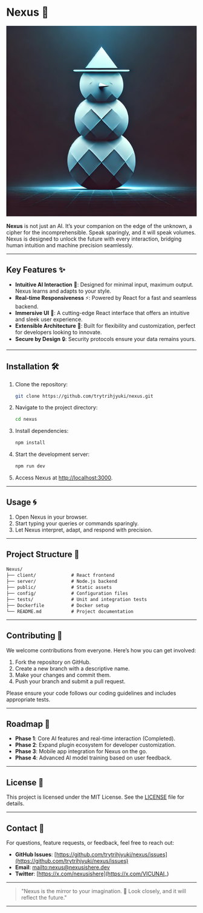 # Nexus 🌌

![Nexus Logo](nexus.png)

**Nexus** is not just an AI. It’s your companion on the edge of the unknown, a cipher for the incomprehensible. Speak sparingly, and it will speak volumes. Nexus is designed to unlock the future with every interaction, bridging human intuition and machine precision seamlessly.

---

## Key Features ✨

- **Intuitive AI Interaction** 🧠: Designed for minimal input, maximum output. Nexus learns and adapts to your style.
- **Real-time Responsiveness** ⚡: Powered by React for a fast and seamless backend.
- **Immersive UI** 🎨: A cutting-edge React interface that offers an intuitive and sleek user experience.
- **Extensible Architecture** 🔧: Built for flexibility and customization, perfect for developers looking to innovate.
- **Secure by Design** 🔒: Security protocols ensure your data remains yours.

---

## Installation 🛠️

1. Clone the repository:

   ```bash
   git clone https://github.com/trytrihjyuki/nexus.git
   ```

2. Navigate to the project directory:

   ```bash
   cd nexus
   ```

3. Install dependencies:

   ```bash
   npm install
   ```

4. Start the development server:

   ```bash
   npm run dev
   ```

5. Access Nexus at [http://localhost:3000](http://localhost:3000).

---

## Usage 🌀

1. Open Nexus in your browser.
2. Start typing your queries or commands sparingly.
3. Let Nexus interpret, adapt, and respond with precision.

---

## Project Structure 📂

```
Nexus/
├── client/             # React frontend
├── server/             # Node.js backend
├── public/             # Static assets
├── config/             # Configuration files
├── tests/              # Unit and integration tests
├── Dockerfile          # Docker setup
└── README.md           # Project documentation
```

---

## Contributing 🤝

We welcome contributions from everyone. Here’s how you can get involved:

1. Fork the repository on GitHub.
2. Create a new branch with a descriptive name.
3. Make your changes and commit them.
4. Push your branch and submit a pull request.

Please ensure your code follows our coding guidelines and includes appropriate tests.

---

## Roadmap 🚀

- **Phase 1**: Core AI features and real-time interaction (Completed).
- **Phase 2**: Expand plugin ecosystem for developer customization.
- **Phase 3**: Mobile app integration for Nexus on the go.
- **Phase 4**: Advanced AI model training based on user feedback.

---

## License 📜

This project is licensed under the MIT License. See the [LICENSE](LICENSE) file for details.

---

## Contact 📧

For questions, feature requests, or feedback, feel free to reach out:

- **GitHub Issues**: [https://github.com/trytrihjyuki/nexus/issues](https://github.com/trytrihjyuki/nexus/issues)
- **Email**: [mailto:nexus@nexusishere.dev](mailto:nexus@nexusishere.dev)
- **Twitter**: [https://x.com/nexusishere](https://x.com/VICUNAI_)

---

> "Nexus is the mirror to your imagination. 🌌 Look closely, and it will reflect the future."

---

